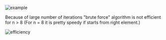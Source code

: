 ![example](assets/algorithms-descriptions/knights-tour-puzzle/assets/example.png)

Because of large number of iterations "brute force" algorithm is not efficient for
n > 8 (For n = 8 it is pretty speedy if starts from right element.)

![efficiency](assets/algorithms-descriptions/knights-tour-puzzle/assets/efficiency.png)
